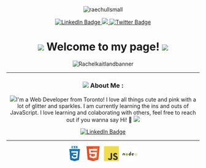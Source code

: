 <div id="header" align="center">
  
![raechullsmall](https://user-images.githubusercontent.com/102691511/169659612-0af85a78-b562-42cf-bbf6-bc0d58fc531a.jpg)

  
  <div id="badges">
  <a href="https://www.linkedin.com/in/rachelkaitland/">
    <img src="https://img.shields.io/badge/LinkedIn-pink?style=for-the-badge&logo=linkedin&logoColor=white" alt="LinkedIn Badge"/>
  </a>
  <a href="https://rachelkaitland.netlify.app/">
    <img src="https://img.shields.io/badge/RachelKaitland-yellow?style=for-the-badge"/>
  </a>
  <a href="https://twitter.com/RachelKaitland">
    <img src="https://img.shields.io/badge/Twitter-9cf?style=for-the-badge&logo=twitter&logoColor=white" alt="Twitter Badge"/>
  </a>
</div>
  
  <h1>
    <img src="https://media.giphy.com/media/xT9IgjNENUaf4ypqBa/giphy.gif" width="50px"/>
    Welcome to my page!
  <img src="https://media.giphy.com/media/xT9IgjNENUaf4ypqBa/giphy.gif" width="50px"/>
</h1>
  
</div>

<div align="center">
  
  ![Rachelkaitlandbanner](https://user-images.githubusercontent.com/102691511/169659516-2276b9a5-24d2-4f14-a51e-6ae59dbc316c.jpg)
  


---

###   <img src="https://media.giphy.com/media/rP6Ogaeay6vYzf0TDt/giphy.gif" width="40px"/> About Me :

<img src="https://media.giphy.com/media/xT9IgjNENUaf4ypqBa/giphy.gif" width="20px"/>I'm a Web Developer from Toronto! I love all things cute and pink with a lot of glitter and sparkles. I am currently learning the ins and outs of JavaScript. I love learning and colaborating with others, feel free to reach out if you wanna say Hi! :white_heart: <img src="https://media.giphy.com/media/xT9IgjNENUaf4ypqBa/giphy.gif" width="20px"/>

 <a href="https://www.linkedin.com/in/rachelkaitland/">
    <img src="https://img.shields.io/badge/LinkedIn-pink?style=for-the-badge&logo=linkedin&logoColor=white" alt="LinkedIn Badge"/>
  </a>

--- 


<div>
<!--   <img src="https://github.com/devicons/devicon/blob/master/icons/react/react-original-wordmark.svg" title="React" alt="React" width="40" height="40"/>&nbsp; --><!--   <img src="https://github.com/devicons/devicon/blob/master/icons/mysql/mysql-original-wordmark.svg" title="MySQL"  alt="MySQL" width="40" height="40"/>&nbsp; -->
 
  <img src="https://github.com/devicons/devicon/blob/master/icons/css3/css3-plain-wordmark.svg"  title="CSS3" alt="CSS" width="40" height="40"/>&nbsp;
  <img src="https://github.com/devicons/devicon/blob/master/icons/html5/html5-original.svg" title="HTML5" alt="HTML" width="40" height="40"/>&nbsp;
  <img src="https://github.com/devicons/devicon/blob/master/icons/javascript/javascript-original.svg" title="JavaScript" alt="JavaScript" width="40" height="40"/>&nbsp;
  <img src="https://github.com/devicons/devicon/blob/master/icons/nodejs/nodejs-original-wordmark.svg" title="NodeJS" alt="NodeJS" width="40" height="40"/>&nbsp;
</div>
  
  </div>
  
  
<!-- 
---

### :white_heart: My Stats :

[![GitHub Streak](http://github-readme-streak-stats.herokuapp.com?user=rachelkaitland&theme=dark&background=000000)](https://git.io/streak-stats)

[![Top Langs](https://github-readme-stats.vercel.app/api/top-langs/?username=rachelkaitland&layout=compact&theme=vision-friendly-dark)](https://github.com/anuraghazra/github-readme-stats)
  </div> -->
